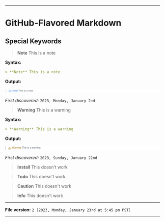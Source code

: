 
***

# GitHub-Flavored Markdown

## Special Keywords

> **Note** This is a note

**Syntax:**

```markdown
> **Note** This is a note
```

**Output:**

![/Sandbox/GitHub-Flavored-Markdown/Special-Keywords/Note.png](/Sandbox/GitHub-Flavored-Markdown/Special-Keywords/Note.png)

_First discovered:_ `2023, Monday, January 2nd`

> **Warning** This is a warning

**Syntax:**

```markdown
> **Warning** This is a warning
```

**Output:**

![/Sandbox/GitHub-Flavored-Markdown/Special-Keywords/Warning.png](/Sandbox/GitHub-Flavored-Markdown/Special-Keywords/Warning.png)

_First discovered:_ `2023, Sunday, January 22nd`

> **Install** This doesn't work

> **Todo** This doesn't work

> **Caution** This doesn't work

> **Info** This doesn't work

***

**File version:** `2 (2023, Monday, January 23rd at 5:45 pm PST)`

***
